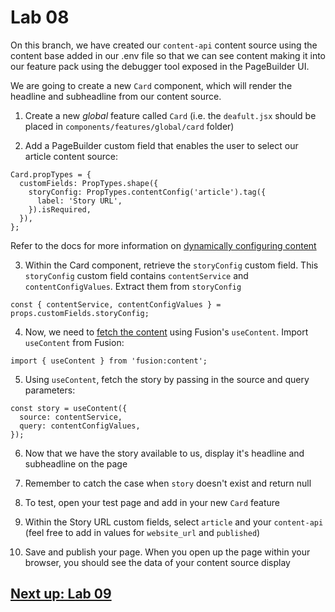 # Lab 08

On this branch, we have created our `content-api` content source using the content base added in our .env file so that we can see content making it into our feature pack using the debugger tool exposed in the PageBuilder UI.

We are going to create a new `Card` component, which will render the headline and subheadline from our content source.

1. Create a new *global* feature called `Card` (i.e. the `deafult.jsx` should be placed in `components/features/global/card` folder)

2. Add a PageBuilder custom field that enables the user to select our article content source:
```
Card.propTypes = {
  customFields: PropTypes.shape({
    storyConfig: PropTypes.contentConfig('article').tag({
      label: 'Story URL',
    }).isRequired,
  }),
};
```
Refer to the docs for more information on [dynamically configuring content](https://redirector.arcpublishing.com/alc/arc-products/pagebuilder/fusion/documentation/recipes/dynamically-configuring-content-with-hooks.md)

3. Within the Card component, retrieve the `storyConfig` custom field. This `storyConfig` custom field contains `contentService` and `contentConfigValues`. Extract them from `storyConfig` 

```
const { contentService, contentConfigValues } = props.customFields.storyConfig;
```

4. Now, we need to [fetch the content](https://redirector.arcpublishing.com/alc/arc-products/pagebuilder/fusion/documentation/recipes/fetching-content-with-hooks.md) using Fusion's `useContent`. Import `useContent` from Fusion:
```
import { useContent } from 'fusion:content';
```

5. Using `useContent`, fetch the story by passing in the source and query parameters:
```
const story = useContent({
  source: contentService,
  query: contentConfigValues,
});
```

6. Now that we have the story available to us, display it's headline and subheadline on the page

7. Remember to catch the case when `story` doesn't exist and return null

8. To test, open your test page and add in your new `Card` feature

9. Within the Story URL custom fields, select `article` and your `content-api` (feel free to add in values for `website_url` and `published`)

10. Save and publish your page. When you open up the page within your browser, you should see the data of your content source display

## [Next up: Lab 09](https://github.com/wapopartners/Fusion-Training-User-Stories/tree/lab-09)
